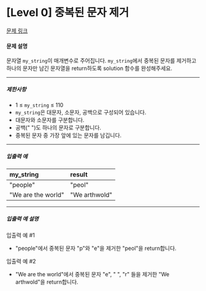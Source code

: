 # [Level 0] 중복된 문자 제거

[문제 링크](https://school.programmers.co.kr/learn/courses/30/lessons/120888)

#### 문제 설명

문자열 ```my_string```이 매개변수로 주어집니다. ```my_string```에서 중복된 문자를 제거하고 하나의 문자만 남긴 문자열을 return하도록 solution 함수를 완성해주세요.

---

##### 제한사항

- 1 ≤ ```my_string``` ≤ 110
- ```my_string```은 대문자, 소문자, 공백으로 구성되어 있습니다.
- 대문자와 소문자를 구분합니다.
- 공백(" ")도 하나의 문자로 구분합니다.
- 중복된 문자 중 가장 앞에 있는 문자를 남깁니다.

---

##### 입출력 예

|my_string|result|
|:---|:---|
|"people"|"peol"|
|"We are the world"|"We arthwold"|

---

##### 입출력 예 설명

입출력 예 #1

- "people"에서 중복된 문자 "p"와 "e"을 제거한 "peol"을 return합니다.

입출력 예 #2

- "We are the world"에서 중복된 문자 "e", " ", "r" 들을 제거한 "We arthwold"을 return합니다.
